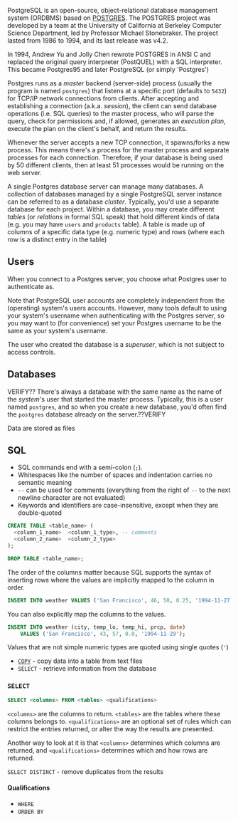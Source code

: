 PostgreSQL is an open-source, object-relational database management system (ORDBMS) based on [POSTGRES](https://dsf.berkeley.edu/postgres.html). The POSTGRES project was developed by a team at the University of California at Berkeley Computer Science Department, led by Professor Michael Stonebraker. The project lasted from 1986 to 1994, and its last release was v4.2.

In 1994, Andrew Yu and Jolly Chen rewrote POSTGRES in ANSI C and replaced the original query interpreter (PostQUEL) with a SQL interpreter. This became Postgres95 and later PostgreSQL (or simply 'Postgres')

Postgres runs as a _master_ backend (server-side) process (usually the program is named `postgres`) that listens at a specific port (defaults to `5432`) for TCP/IP network connections from clients. After accepting and establishing a connection (a.k.a. _session_), the client can send database operations (i.e. SQL queries) to the master process, who will parse the query, check for permissions and, if allowed, generates an _execution plan_, execute the plan on the client's behalf, and return the results.

Whenever the server accepts a new TCP connection, it spawns/forks a new process. This means there's a process for the master process and separate processes for each connection. Therefore, if your database is being used by 50 different clients, then at least 51 processes would be running on the web server.

A single Postgres database server can manage many databases. A collection of databases managed by a single PostgreSQL server instance can be referred to as a database _cluster_. Typically, you'd use a separate database for each project. Within a database, you may create different _tables_ (or _relations_ in formal SQL speak) that hold different kinds of data (e.g. you may have `users` and `products` table). A table is made up of columns of a specific data type (e.g. numeric type) and rows (where each row is a distinct entry in the table)

## Users

When you connect to a Postgres server, you choose what Postgres user to authenticate as.

Note that PostgreSQL user accounts are completely independent from the (operating) system's users accounts. However, many tools default to using your system's username when authenticating with the Postgres server, so you may want to (for convenience) set your Postgres username to be the same as your system's username.

The user who created the database is a _superuser_, which is not subject to access controls.

## Databases

VERIFY?? There's always a database with the same name as the name of the _system_'s user that started the master process. Typically, this is a user named `postgres`, and so when you create a new database, you'd often find the `postgres` database already on the server.??VERIFY

Data are stored as files

## SQL

- SQL commands end with a semi-colon (`;`).
- Whitespaces like the number of spaces and indentation carries no semantic meaning
- `--` can be used for comments (everything from the right of `--` to the next newline character are not evaluated)
- Keywords and identifiers are case-insensitive, except when they are double-quoted

```sql
CREATE TABLE <table_name> (
  <column_1_name>  <column_1_type>, -- comments
  <column_2_name>  <column_2_type>
);
```

```sql
DROP TABLE <table_name>;
```

The order of the columns matter because SQL supports the syntax of inserting rows where the values are implicitly mapped to the column in order.

```sql
INSERT INTO weather VALUES ('San Francisco', 46, 50, 0.25, '1994-11-27');
```

You can also explicitly map the columns to the values.

```sql
INSERT INTO weather (city, temp_lo, temp_hi, prcp, date)
    VALUES ('San Francisco', 43, 57, 0.0, '1994-11-29');
```

Values that are not simple numeric types are quoted using single quotes (`'`)


- [`COPY`](https://www.postgresql.org/docs/current/sql-copy.html) - copy data into a table from text files
- `SELECT` - retrieve information from the database

### `SELECT`

```sql
SELECT <columns> FROM <tables> <qualifications>
```

`<columns>` are the columns to return. `<tables>` are the tables where these columns belongs to. `<qualifications>` are an optional set of rules which can restrict the entries returned, or alter the way the results are presented.

Another way to look at it is that `<columns>` determines which columns are returned, and `<qualifications>` determines which and how rows are returned.

`SELECT DISTINCT` - remove duplicates from the results

#### Qualifications

- `WHERE`
- `ORDER BY`
